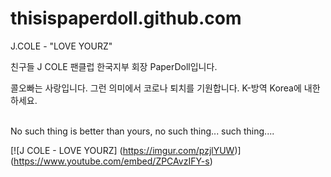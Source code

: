 # thisispaperdoll.github.com


J.COLE - "LOVE YOURZ"

친구들 J COLE 팬클럽 한국지부 회장 PaperDoll입니다.<br>

콜오빠는 사랑입니다. 그런 의미에서 코로나 퇴치를 기원합니다. K-방역 Korea에 내한하세요.<br>
<br>

No such thing is better than yours, no such thing... such thing....<br>


[![J COLE - LOVE YOURZ]
(https://imgur.com/pzjlYUW)]
(https://www.youtube.com/embed/ZPCAvzIFY-s)


